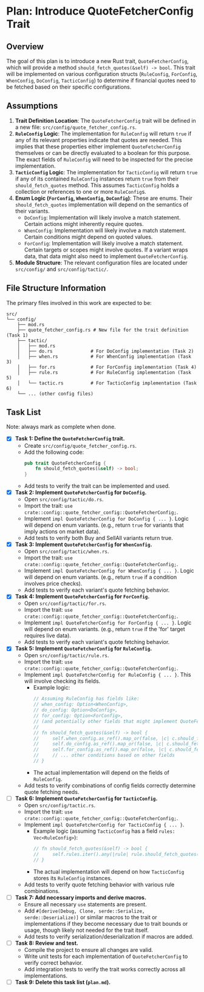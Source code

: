 # Plan: Introduce QuoteFetcherConfig Trait

## Overview

The goal of this plan is to introduce a new Rust trait, `QuoteFetcherConfig`, which will provide a method `should_fetch_quotes(&self) -> bool`. This trait will be implemented on various configuration structs (`RuleConfig`, `ForConfig`, `WhenConfig`, `DoConfig`, `TacticConfig`) to determine if financial quotes need to be fetched based on their specific configurations.

## Assumptions

1.  **Trait Definition Location**: The `QuoteFetcherConfig` trait will be defined in a new file: `src/config/quote_fetcher_config.rs`.
2.  **`RuleConfig` Logic**: The implementation for `RuleConfig` will return `true` if any of its relevant properties indicate that quotes are needed. This implies that these properties either implement `QuoteFetcherConfig` themselves or can be directly evaluated to a boolean for this purpose. The exact fields of `RuleConfig` will need to be inspected for the precise implementation.
3.  **`TacticConfig` Logic**: The implementation for `TacticConfig` will return `true` if any of its contained `RuleConfig` instances return `true` from their `should_fetch_quotes` method. This assumes `TacticConfig` holds a collection or references to one or more `RuleConfig`s.
4.  **Enum Logic (`ForConfig`, `WhenConfig`, `DoConfig`)**: These are enums. Their `should_fetch_quotes` implementation will depend on the semantics of their variants.
    *   `DoConfig`: Implementation will likely involve a match statement. Certain actions might inherently require quotes.
    *   `WhenConfig`: Implementation will likely involve a match statement. Certain conditions might depend on quoted values.
    *   `ForConfig`: Implementation will likely involve a match statement. Certain targets or scopes might involve quotes.
    If a variant wraps data, that data might also need to implement `QuoteFetcherConfig`.
5.  **Module Structure**: The relevant configuration files are located under `src/config/` and `src/config/tactic/`.

## File Structure Information

The primary files involved in this work are expected to be:

```
src/
└── config/
    ├── mod.rs
    ├── quote_fetcher_config.rs # New file for the trait definition (Task 1)
    ├── tactic/
    │   ├── mod.rs
    │   ├── do.rs              # For DoConfig implementation (Task 2)
    │   ├── when.rs            # For WhenConfig implementation (Task 3)
    │   ├── for.rs             # For ForConfig implementation (Task 4)
    │   ├── rule.rs            # For RuleConfig implementation (Task 5)
    │   └── tactic.rs          # For TacticConfig implementation (Task 6)
    └── ... (other config files)
```

## Task List

Note: always mark as complete when done.

- [x] **Task 1: Define the `QuoteFetcherConfig` trait.**
    - Create `src/config/quote_fetcher_config.rs`.
    - Add the following code:
      ```rust
      pub trait QuoteFetcherConfig {
          fn should_fetch_quotes(&self) -> bool;
      }
      ```
    - Add tests to verify the trait can be implemented and used.
- [x] **Task 2: Implement `QuoteFetcherConfig` for `DoConfig`.**
    - Open `src/config/tactic/do.rs`.
    - Import the trait: `use crate::config::quote_fetcher_config::QuoteFetcherConfig;`.
    - Implement `impl QuoteFetcherConfig for DoConfig { ... }`. Logic will depend on enum variants. (e.g., return `true` for variants that imply actions on market data).
    - Add tests to verify both Buy and SellAll variants return true.
- [x] **Task 3: Implement `QuoteFetcherConfig` for `WhenConfig`.**
    - Open `src/config/tactic/when.rs`.
    - Import the trait: `use crate::config::quote_fetcher_config::QuoteFetcherConfig;`.
    - Implement `impl QuoteFetcherConfig for WhenConfig { ... }`. Logic will depend on enum variants. (e.g., return `true` if a condition involves price checks).
    - Add tests to verify each variant's quote fetching behavior.
- [x] **Task 4: Implement `QuoteFetcherConfig` for `ForConfig`.**
    - Open `src/config/tactic/for.rs`.
    - Import the trait: `use crate::config::quote_fetcher_config::QuoteFetcherConfig;`.
    - Implement `impl QuoteFetcherConfig for ForConfig { ... }`. Logic will depend on enum variants. (e.g., return `true` if the 'for' target requires live data).
    - Add tests to verify each variant's quote fetching behavior.
- [x] **Task 5: Implement `QuoteFetcherConfig` for `RuleConfig`.**
    - Open `src/config/tactic/rule.rs`.
    - Import the trait: `use crate::config::quote_fetcher_config::QuoteFetcherConfig;`.
    - Implement `impl QuoteFetcherConfig for RuleConfig { ... }`. This will involve checking its fields.
        - Example logic:
          ```rust
          // Assuming RuleConfig has fields like:
          // when_config: Option<WhenConfig>,
          // do_config: Option<DoConfig>,
          // for_config: Option<ForConfig>,
          // (and potentially other fields that might implement QuoteFetcherConfig or be booleans)
          //
          // fn should_fetch_quotes(&self) -> bool {
          //     self.when_config.as_ref().map_or(false, |c| c.should_fetch_quotes()) ||
          //     self.do_config.as_ref().map_or(false, |c| c.should_fetch_quotes()) ||
          //     self.for_config.as_ref().map_or(false, |c| c.should_fetch_quotes()) // ||
          //     // ... other conditions based on other fields
          // }
          ```
        - The actual implementation will depend on the fields of `RuleConfig`.
    - Add tests to verify combinations of config fields correctly determine quote fetching needs.
- [ ] **Task 6: Implement `QuoteFetcherConfig` for `TacticConfig`.**
    - Open `src/config/tactic.rs`.
    - Import the trait: `use crate::config::quote_fetcher_config::QuoteFetcherConfig;`.
    - Implement `impl QuoteFetcherConfig for TacticConfig { ... }`.
        - Example logic (assuming `TacticConfig` has a field `rules: Vec<RuleConfig>`):
          ```rust
          // fn should_fetch_quotes(&self) -> bool {
          //     self.rules.iter().any(|rule| rule.should_fetch_quotes())
          // }
          ```
        - The actual implementation will depend on how `TacticConfig` stores its `RuleConfig` instances.
    - Add tests to verify quote fetching behavior with various rule combinations.
- [ ] **Task 7: Add necessary imports and derive macros.**
    - Ensure all necessary `use` statements are present.
    - Add `#[derive(Debug, Clone, serde::Serialize, serde::Deserialize)]` or similar macros to the trait or implementations if they become necessary due to trait bounds or usage, though likely not needed for the trait itself.
    - Add tests to verify serialization/deserialization if macros are added.
- [ ] **Task 8: Review and test.**
    - Compile the project to ensure all changes are valid.
    - Write unit tests for each implementation of `QuoteFetcherConfig` to verify correct behavior.
    - Add integration tests to verify the trait works correctly across all implementations.
- [ ] **Task 9: Delete this task list (`plan.md`).** 